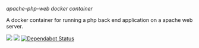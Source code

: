 *apache-php-web docker container*

A docker container for running a php back end application on a apache web server.

[![](https://images.microbadger.com/badges/image/evryfs/apache-php-web.svg)](https://microbadger.com/images/evryfs/apache-php-web "Get your own image badge on microbadger.com")
[![](https://images.microbadger.com/badges/version/evryfs/apache-php-web.svg)](https://microbadger.com/images/evryfs/apache-php-web "Get your own version badge on microbadger.com")
[![Dependabot Status](https://api.dependabot.com/badges/status?host=github&repo=evryfs/node-dev-docker)](https://dependabot.com)
